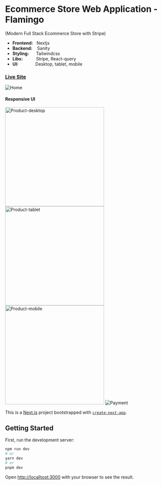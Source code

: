 # Ecommerce Store Web Application - Flamingo
(Modern Full Stack Ecommerce Store with Stripe)
* __Frontend:__ &nbsp; Nextjs
* __Backend:__  &nbsp;&nbsp; Sanity
* __Styling:__  &nbsp; &nbsp;&nbsp; Tailwindcss
* __Libs:__     &nbsp; &nbsp; &nbsp; &nbsp; &nbsp; Stripe, React-query
* __UI:__       &nbsp; &nbsp; &nbsp; &nbsp; &nbsp; &nbsp;&nbsp; Desktop, tablet, mobile

### [Live Site](https://flamingo-ecommerce.vercel.app)

<img src="https://flamingo-ecommerce.vercel.app/demo-home.png" alt="Home" title="Home page">

#### Responsive UI
<p float="left">
<img src="https://flamingo-ecommerce.vercel.app/demo-product.png" alt="Product-desktop" title="Product page - Desktop" height="320px">
<img src="https://flamingo-ecommerce.vercel.app/demo-product-tablet.png" alt="Product-tablet" title="Product page - Tablet" height="320px">
<img src="https://flamingo-ecommerce.vercel.app/demo-product-mobile.png" alt="Product-mobile" title="Product page - Mobile" height="320px">
<img src="https://flamingo-ecommerce.vercel.app/demo-payment.png" alt="Payment" title="Payment">
</p>


This is a [Next.js](https://nextjs.org/) project bootstrapped with [`create-next-app`](https://github.com/vercel/next.js/tree/canary/packages/create-next-app).

## Getting Started

First, run the development server:

```bash
npm run dev
# or
yarn dev
# or
pnpm dev
```

Open [http://localhost:3000](http://localhost:3000) with your browser to see the result.
